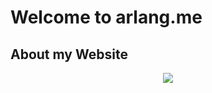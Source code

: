# **Welcome to arlang.me**


## **About my Website**

<p align="center">
    <img src="https://avatars.githubusercontent.com/u/93165207?v=4">
</p>
